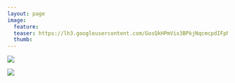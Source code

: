 ```yaml
---
layout: page
image:
  feature:
  teaser: https://lh3.googleusercontent.com/GosQkHPmVix3BPkjNqcmcpdIFpN-UtFcDa_MSJmQ-n0=w245-h184-no
  thumb:
---
```


![](https://lh3.googleusercontent.com/wZFZn9lgW7twxnYluJhZlGwdnRl2I4fJ0H9xx_tpEbo=w800)

![](https://lh3.googleusercontent.com/Is-qz8wOv7z60KvLsm8l8K6FQ6iT4ED23JuWJK7sTcI=w800)
